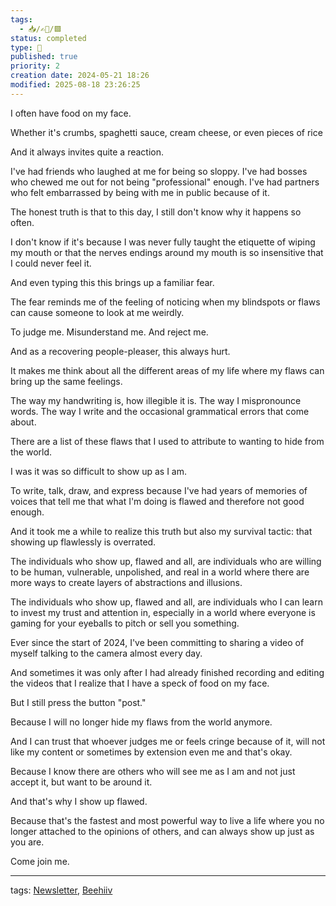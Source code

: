 ```yaml
---
tags:
  - 📥️/✍🏻/🟩
status: completed
type: 🌈
published: true
priority: 2
creation date: 2024-05-21 18:26
modified: 2025-08-18 23:26:25
---
```

I often have food on my face. 

Whether it's crumbs, spaghetti sauce, cream cheese, or even pieces of rice

And it always invites quite a reaction. 

I've had friends who laughed at me for being so sloppy.
I've had bosses who chewed me out for not being "professional" enough.
I've had partners who felt embarrassed by being with me in public because of it.

The honest truth is that to this day, I still don't know why it happens so often. 

I don't know if it's because I was never fully taught the etiquette of wiping my mouth or that the nerves endings around my mouth is so insensitive that I could never feel it. 

And even typing this this brings up a familiar fear.

The fear reminds me of the feeling of noticing when my blindspots or flaws can cause someone to look at me weirdly. 

To judge me. Misunderstand me. And reject me.

And as a recovering people-pleaser, this always hurt. 

It makes me think about all the different areas of my life where my flaws can bring up the same feelings. 

The way my handwriting is, how illegible it is.
The way I mispronounce words.
The way I write and the occasional grammatical errors that come about. 


There are a list of these flaws that I used to attribute to wanting to hide from the world. 

I was it was so difficult to show up as I am. 

To write, talk, draw, and express because I've had years of memories of voices that tell me that what I'm doing is flawed and therefore not good enough. 

And it took me a while to realize this truth but also my survival tactic:
that showing up flawlessly is overrated. 

The individuals who show up, flawed and all, are individuals who are willing to be human, vulnerable, unpolished, and real in a world where there are more ways to create layers of abstractions and illusions. 

The individuals who show up, flawed and all, are individuals who I can learn to invest my trust and attention in, especially in a world where everyone is gaming for your eyeballs to pitch or sell you something.

Ever since the start of 2024, I've been committing to sharing a video of myself talking to the camera almost every day.

And sometimes it was only after I had already finished recording and editing the videos that I realize that I have a speck of food on my face. 

But I still press the button "post."

Because I will no longer hide my flaws from the world anymore.

And I can trust that whoever judges me or feels cringe because of it, will not like my content or sometimes by extension even me and that's okay.

Because I know there are others who will see me as I am and not just accept it, but want to be around it. 

And that's why I show up flawed.

Because that's the fastest and most powerful way to live a life where you no longer attached to the opinions of others, and can always show up just as you are. 

Come join me.








---
tags: [Newsletter](newsletter), [Beehiiv](beehiiv)
